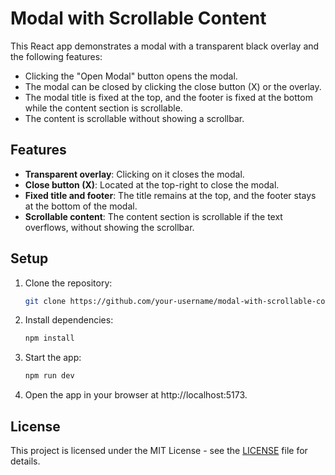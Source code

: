 # Modal with Scrollable Content

This React app demonstrates a modal with a transparent black overlay and the following features:
- Clicking the "Open Modal" button opens the modal.
- The modal can be closed by clicking the close button (X) or the overlay.
- The modal title is fixed at the top, and the footer is fixed at the bottom while the content section is scrollable.
- The content is scrollable without showing a scrollbar.

## Features
- **Transparent overlay**: Clicking on it closes the modal.
- **Close button (X)**: Located at the top-right to close the modal.
- **Fixed title and footer**: The title remains at the top, and the footer stays at the bottom of the modal.
- **Scrollable content**: The content section is scrollable if the text overflows, without showing the scrollbar.

## Setup

1. Clone the repository:
   ```bash
   git clone https://github.com/your-username/modal-with-scrollable-content.git

2. Install dependencies:
    ```bash
    npm install

3. Start the app:
    ```bash
    npm run dev

4. Open the app in your browser at http://localhost:5173.

## License
This project is licensed under the MIT License - see the [LICENSE](https://opensource.org/license/mit) file for details.